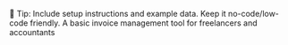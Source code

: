 🧠 Tip: Include setup instructions and example data. Keep it no-code/low-code friendly.
A basic invoice management tool for freelancers and accountants
